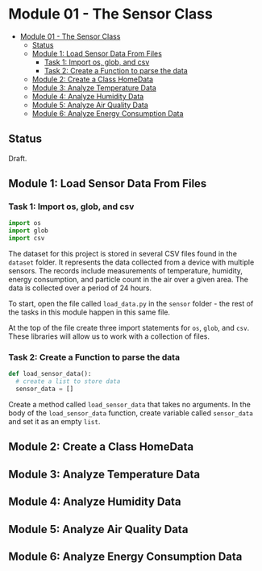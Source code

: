 # Module 01 - The Sensor Class

- [Module 01 - The Sensor Class](#module-01---the-sensor-class)
  - [Status](#status)
  - [Module 1: Load Sensor Data From Files](#module-1-load-sensor-data-from-files)
    - [Task 1: Import os, glob, and csv](#task-1-import-os-glob-and-csv)
    - [Task 2: Create a Function to parse the data](#task-2-create-a-function-to-parse-the-data)
  - [Module 2: Create a Class HomeData](#module-2-create-a-class-homedata)
  - [Module 3: Analyze Temperature Data](#module-3-analyze-temperature-data)
  - [Module 4: Analyze Humidity Data](#module-4-analyze-humidity-data)
  - [Module 5: Analyze Air Quality Data](#module-5-analyze-air-quality-data)
  - [Module 6: Analyze Energy Consumption Data](#module-6-analyze-energy-consumption-data)

## Status

Draft.

## Module 1: Load Sensor Data From Files

### Task 1: Import os, glob, and csv

[//]:# (@pytest.mark.test_load_data_function_module1)

```python
import os
import glob
import csv
```

The dataset for this project is stored in several CSV files found in the `dataset` folder. It represents the data collected from a device with multiple sensors. The records include measurements of temperature, humidity, energy consumption, and particle count in the air over a given area. The data is collected over a period of 24 hours.  

To start, open the file called `load_data.py` in the `sensor` folder - the rest of the tasks in this module happen in this same file.

At the top of the file create three import statements for `os`, `glob`, and `csv`. These libraries will allow us to work with a collection of files.

### Task 2: Create a Function to parse the data 

[//]:# (@pytest.mark.test_load_data_load_sensor_func_module1)

```python
def load_sensor_data():
  # create a list to store data
  sensor_data = []
```

Create a method called `load_sensor_data` that takes no arguments.
In the body of the `load_sensor_data` function, create variable called `sensor_data` and set it as an empty `list`.

## Module 2: Create a Class HomeData

## Module 3: Analyze Temperature Data

## Module 4: Analyze Humidity Data

## Module 5: Analyze Air Quality Data

## Module 6: Analyze Energy Consumption Data
